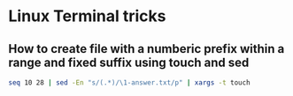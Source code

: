 # Linux Terminal tricks

## How to create file with a numberic prefix within a range and fixed suffix using touch and sed
```bash
seq 10 28 | sed -En "s/(.*)/\1-answer.txt/p" | xargs -t touch
```
